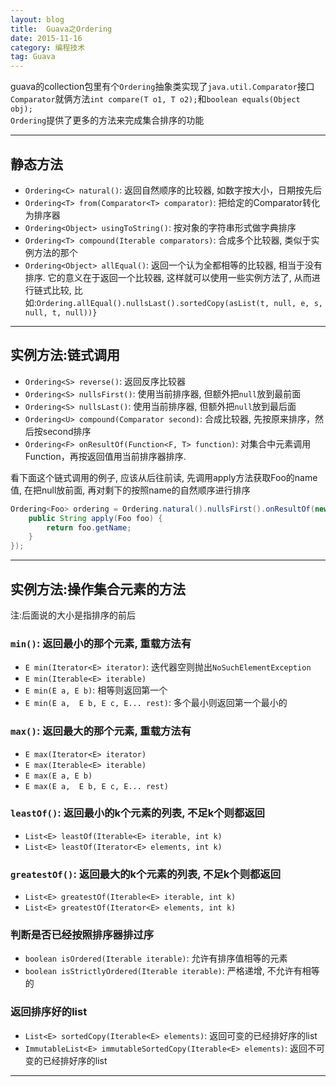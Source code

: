 ```yaml
---
layout: blog
title:  Guava之Ordering
date: 2015-11-16
category: 编程技术
tag: Guava
---
```

guava的collection包里有个`Ordering`抽象类实现了`java.util.Comparator`接口  
`Comparator`就俩方法`int compare(T o1, T o2);`和`boolean equals(Object obj);`  
`Ordering`提供了更多的方法来完成集合排序的功能



*****
## 静态方法
* `Ordering<C> natural()`: 返回自然顺序的比较器, 如数字按大小，日期按先后
* `Ordering<T> from(Comparator<T> comparator)`: 把给定的Comparator转化为排序器
* `Ordering<Object> usingToString()`: 按对象的字符串形式做字典排序
* `Ordering<T> compound(Iterable comparators)`: 合成多个比较器, 类似于实例方法的那个
* `Ordering<Object> allEqual()`: 返回一个认为全都相等的比较器, 相当于没有排序.
它的意义在于返回一个比较器, 这样就可以使用一些实例方法了, 从而进行链式比较,
比如:`Ordering.allEqual().nullsLast().sortedCopy(asList(t, null, e, s, null, t, null))}`

*****
## 实例方法:链式调用
* `Ordering<S> reverse()`: 返回反序比较器
* `Ordering<S> nullsFirst()`: 使用当前排序器, 但额外把`null`放到最前面
* `Ordering<S> nullsLast()`: 使用当前排序器, 但额外把`null`放到最后面
* `Ordering<U> compound(Comparator second)`: 合成比较器, 先按原来排序，然后按second排序
* `Ordering<F> onResultOf(Function<F, T> function)`: 对集合中元素调用Function，再按返回值用当前排序器排序.

看下面这个链式调用的例子, 应该从后往前读, 先调用apply方法获取Foo的name值, 在把null放前面, 再对剩下的按照name的自然顺序进行排序

```java
Ordering<Foo> ordering = Ordering.natural().nullsFirst().onResultOf(new Function<Foo, String>() {
    public String apply(Foo foo) {
        return foo.getName;
    }
});
```

*****
## 实例方法:操作集合元素的方法
注:后面说的大小是指排序的前后
### `min()`: 返回最小的那个元素, 重载方法有
* `E min(Iterator<E> iterator)`: 迭代器空则抛出`NoSuchElementException`
* `E min(Iterable<E> iterable)`
* `E min(E a, E b)`: 相等则返回第一个
* `E min(E a,  E b, E c, E... rest)`: 多个最小则返回第一个最小的

### `max()`: 返回最大的那个元素, 重载方法有
* `E max(Iterator<E> iterator)`
* `E max(Iterable<E> iterable)`
* `E max(E a, E b)`
* `E max(E a,  E b, E c, E... rest)`

### `leastOf()`: 返回最小的k个元素的列表, 不足k个则都返回
* `List<E> leastOf(Iterable<E> iterable, int k)`
* `List<E> leastOf(Iterator<E> elements, int k)`

### `greatestOf()`: 返回最大的k个元素的列表, 不足k个则都返回
* `List<E> greatestOf(Iterable<E> iterable, int k)`
* `List<E> greatestOf(Iterator<E> elements, int k)`

### 判断是否已经按照排序器排过序
* `boolean isOrdered(Iterable iterable)`: 允许有排序值相等的元素
* `boolean isStrictlyOrdered(Iterable iterable)`: 严格递增, 不允许有相等的

### 返回排序好的list
* `List<E> sortedCopy(Iterable<E> elements)`: 返回可变的已经排好序的list
* `ImmutableList<E> immutableSortedCopy(Iterable<E> elements)`: 返回不可变的已经排好序的list


*****
